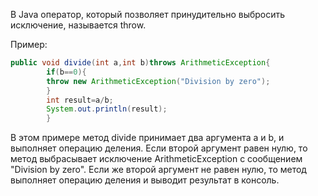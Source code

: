 В Java оператор, который позволяет принудительно выбросить исключение, называется throw.

Пример:

```java
public void divide(int a,int b)throws ArithmeticException{
        if(b==0){
        throw new ArithmeticException("Division by zero");
        }
        int result=a/b;
        System.out.println(result);
        }
```

В этом примере метод divide принимает два аргумента a и b, и выполняет операцию деления. Если второй аргумент равен
нулю, то метод выбрасывает исключение ArithmeticException с сообщением "Division by zero". Если же второй аргумент не
равен нулю, то метод выполняет операцию деления и выводит результат в консоль.




